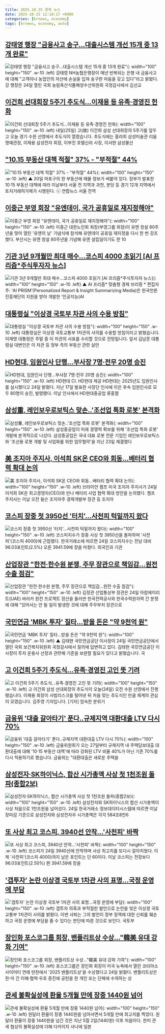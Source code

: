```yaml
---
title: 2025.10.25 경제 뉴스
date: 2025-10-25 12:10:17 +0900
categories: [krnews, economy]
tags: [krnews, economy, auto]
---
```

## [강태영 행장 "금융사고 송구…대출시스템 개선 15개 중 13개 완료"](https://n.news.naver.com/mnews/article/008/0005267822)

![강태영 행장 "금융사고 송구…대출시스템 개선 15개 중 13개 완료"](https://mimgnews.pstatic.net/image/origin/008/2025/10/24/5267822.jpg?type=nf220_150){: width="100" height="150" .w-10 .left}
강태영 NH농협은행장이 매년 반복되는 은행 내 금융사고에 대해 "고객이나 농업인의 자산에 손실을 입혀 송구한 마음을 갖고 있다"라고 밝혔다. 강 행장은 24일 열린 국회 농림축산식품해양수산위원회 국정감사에서 김선교

## [이건희 선대회장 5주기 추도식…이재용 등 유족·경영진 헌화](https://n.news.naver.com/mnews/article/056/0012053216)

![이건희 선대회장 5주기 추도식…이재용 등 유족·경영진 헌화](https://mimgnews.pstatic.net/image/origin/056/2025/10/24/12053216.jpg?type=nf220_150){: width="100" height="150" .w-10 .left}
내일(25일) 고(故) 이건희 삼성 선대회장의 5주기를 앞두고 오늘 경기 수원 선영에서 추도식이 열렸습니다. 추도식에는 홍라희 삼성미술관 리움 명예관장, 이재용 삼성전자 회장, 이부진 호텔신라 사장, 이서현 삼성물산

## ["10.15 부동산 대책 적절" 37% - "부적절" 44%](https://n.news.naver.com/mnews/article/047/0002492496)

!["10.15 부동산 대책 적절" 37% - "부적절" 44%](https://mimgnews.pstatic.net/image/origin/047/2025/10/24/2492496.jpg?type=nf220_150){: width="100" height="150" .w-10 .left}
▲ 20일 마포구의 한 부동산에 매물 정보가 써붙어 있다. 정부가 발표한 10·15 부동산 대책에 따라 이날부터 서울 전 지역과 과천, 분당 등 경기 12개 지역에서 토지거래허가제가 시행된다. ⓒ 연합뉴스 서울 전역

## [이중근 부영 회장 "유엔데이, 국가 공휴일로 재지정해야"](https://n.news.naver.com/mnews/article/031/0000974953)

![이중근 부영 회장 "유엔데이, 국가 공휴일로 재지정해야"](https://mimgnews.pstatic.net/image/origin/031/2025/10/24/974953.jpg?type=nf220_150){: width="100" height="150" .w-10 .left}
이중근 대한노인회 회장(부영그룹 회장)이 유엔 창설 80주년을 맞아 열린 '유엔의 날' 기념식에 참석해 유엔데이 공휴일 재지정을 다시 한 번 강조했다. 부산시는 유엔 창설 80주년을 기념해 유엔 설립일이기도 한 10

## [기관 3년 9개월만 최대 매수…코스피 4000 초읽기 [AI 프리즘*주식투자자 뉴스]](https://n.news.naver.com/mnews/article/011/0004547581)

![기관 3년 9개월만 최대 매수…코스피 4000 초읽기 [AI 프리즘*주식투자자 뉴스]](https://mimgnews.pstatic.net/image/origin/011/2025/10/25/4547581.jpg?type=nf220_150){: width="100" height="150" .w-10 .left}
▲ AI 프리즘* 맞춤형 경제 브리핑 * 편집자 주: ‘AI PRISM’(Personalized Report & Insight Summarizing Media)은 한국언론진흥재단의 지원을 받아 개발한 ‘인공지능(AI

## [대통령실 "이상경 국토부 차관 사의 수용 방침"](https://n.news.naver.com/mnews/article/422/0000794593)

![대통령실 "이상경 국토부 차관 사의 수용 방침"](https://mimgnews.pstatic.net/image/origin/422/2025/10/25/794593.jpg?type=nf220_150){: width="100" height="150" .w-10 .left}
대통령실은 이상경 국토교통부 1차관의 사의를 수용할 방침이라고 밝혔습니다. 이재명 대통령은 주말 중 이 차관의 사표를 수리할 것으로 전망됩니다. 앞서 김남준 대통령실 대변인은 이 차관 등 정부 측의 부동산 관련 실언

## [HD현대, 임원인사 단행…부사장 7명·전무 20명 승진](https://n.news.naver.com/mnews/article/021/0002745047)

![HD현대, 임원인사 단행…부사장 7명·전무 20명 승진](https://mimgnews.pstatic.net/image/origin/021/2025/10/24/2745047.jpg?type=nf220_150){: width="100" height="150" .w-10 .left}
HD현대 CI. HD현대 제공 HD현대는 2025년도 임원인사를 실시했다고 24일 밝혔다. 지난 17일 발표한 사장단 인사에 이은 후속 임원인사로 모두 80명이 승진, 발령됐다. 이날 인사에서 HD현대중공업 류홍렬

## [삼성重, 레인보우로보틱스 맞손..'조선업 특화 로봇' 본격화](https://n.news.naver.com/mnews/article/014/0005424024)

![삼성重, 레인보우로보틱스 맞손..'조선업 특화 로봇' 본격화](https://mimgnews.pstatic.net/image/origin/014/2025/10/24/5424024.jpg?type=nf220_150){: width="100" height="150" .w-10 .left}
삼성중공업이 미래 경쟁력 확보를 위해 '조선업 특화 로봇' 개발에 본격적으로 나섰다. 삼성중공업은 국내 대표 로봇 전문 기업인 레인보우로보틱스와 '조선용 로봇 개발 및 사업화를 위한 업무협약'을 지난 23일 체결했다

## [美 조지아 주지사, 이석희 SK온 CEO와 회동…배터리 협력 확대 논의](https://n.news.naver.com/mnews/article/421/0008559865)

![美 조지아 주지사, 이석희 SK온 CEO와 회동…배터리 협력 확대 논의](https://mimgnews.pstatic.net/image/origin/421/2025/10/24/8559865.jpg?type=nf220_150){: width="100" height="150" .w-10 .left}
브라이언 켐프 미국 조지아 주지사가 24일 이석희 SK온 최고경영자(CEO)와 만나 배터리 사업 협력 확대 방안을 논의했다. 켐프 주지사는 이날 오전 윌슨 조지아주 경제개발부 장관 등 조지아

## [코스피 장중 첫 3950선 '터치'…사천피 턱밑까지 왔다](https://n.news.naver.com/mnews/article/015/0005201593)

![코스피 장중 첫 3950선 '터치'…사천피 턱밑까지 왔다](https://mimgnews.pstatic.net/image/origin/015/2025/10/24/5201593.jpg?type=nf220_150){: width="100" height="150" .w-10 .left}
코스피지수가 장중 사상 첫 3950선을 돌파하며 '사천피'(코스피 4000)에 근접했다. 한국거래소에 따르면 24일 코스피지수는 전날 대비 96.03포인트(2.5%) 오른 3941.59에 장을 마쳤다. 외국인과 기관

## [산업장관 "한전·한수원 분쟁, 주무 장관으로 책임감…원전 수출 점검"](https://n.news.naver.com/mnews/article/003/0013556133)

![산업장관 "한전·한수원 분쟁, 주무 장관으로 책임감…원전 수출 점검"](https://mimgnews.pstatic.net/image/origin/003/2025/10/24/13556133.jpg?type=nf220_150){: width="100" height="150" .w-10 .left}
김정관 산업통상부 장관은 24일 아랍에미리트(UAE) 바라카 원전 프로젝트 정산을 둘러싼 한국전력공사와 한국수력원자력 간 분쟁에 대해 "있어서는 안 될 일이 발생한 것에 대해 주무부처 장관으로

## [국민연금 'MBK 투자' 질타…받을 돈은 "약 9천억 원"](https://n.news.naver.com/mnews/article/055/0001302458)

![국민연금 'MBK 투자' 질타…받을 돈은 "약 9천억 원"](https://mimgnews.pstatic.net/image/origin/055/2025/10/24/1302458.jpg?type=nf220_150){: width="100" height="150" .w-10 .left}
▲ 김태현 국민연금공단 이사장이 24일 국민연금공단에서 열린 국회 보건복지위원회 국정감사에서 질의에 답변하고 있다. 김태현 국민연금공단 이사장이 투자 운용사 선정과 관련해 기준을 보완할 필요가 있다고 밝혔습니다. 국

## [고 이건희 5주기 추도식…유족·경영진 고인 뜻 기려](https://n.news.naver.com/mnews/article/422/0000794556)

![고 이건희 5주기 추도식…유족·경영진 고인 뜻 기려](https://mimgnews.pstatic.net/image/origin/422/2025/10/24/794556.jpg?type=nf220_150){: width="100" height="150" .w-10 .left}
고 이건희 삼성 선대회장의 추도식이 오늘(24일) 오전 수원 선영에서 진행됐습니다. 이재용 회장이 사법리스크를 털어낸 뒤 처음 맞는 추도식인 만큼 재계의 관심이 모였습니다. 김주영 기자입니다. [기자] 엄숙한 분위기

## [금융위 '대출 갈아타기' 푼다‥규제지역 대환대출 LTV 다시 70%](https://n.news.naver.com/mnews/article/214/0001457175)

![금융위 '대출 갈아타기' 푼다‥규제지역 대환대출 LTV 다시 70%](https://mimgnews.pstatic.net/image/origin/214/2025/10/24/1457175.jpg?type=nf220_150){: width="100" height="150" .w-10 .left}
금융위원회가 오는 27일부터 규제지역 내 주택담보대출 대환대출에 대해 '10·15 부동산 대책'에 따라 강화된 LTV 비율 40%가 아닌 기존 70%를 다시 적용하기로 했습니다. 금융위는 "대환대출은 새로운 주택을

## [삼성전자·SK하이닉스, 합산 시가총액 사상 첫 1천조원 돌파(종합2보)](https://n.news.naver.com/mnews/article/001/0015699587)

![삼성전자·SK하이닉스, 합산 시가총액 사상 첫 1천조원 돌파(종합2보)](https://mimgnews.pstatic.net/image/origin/001/2025/10/24/15699587.jpg?type=nf220_150){: width="100" height="150" .w-10 .left}
삼성전자와 SK하이닉스의 합산 시가총액이 사상 처음으로 1천조원을 넘어섰다. 24일 한국거래소 정보데이터시스템에 따르면 이날 장마감 기준으로 삼성전자와 삼성전자우 시가총액은 각각 584조8천6

## [또 사상 최고 코스피, 3940선 안착…'사천피' 바짝](https://n.news.naver.com/mnews/article/277/0005669304)

![또 사상 최고 코스피, 3940선 안착…'사천피' 바짝](https://mimgnews.pstatic.net/image/origin/277/2025/10/24/5669304.jpg?type=nf220_150){: width="100" height="150" .w-10 .left}
코스피가 24일 3940선에 안착하며 사상 최고치를 또다시 갈아치웠다. 이제 '사천피'(코스피 4000)까지 남은 포인트는 단 60이다. 이날 코스피는 전장보다 96.03포인트(2.50%) 뛴 3941.59에 장을

## ['갭투자' 논란 이상경 국토부 1차관 사의 표명…국정 운영에 부담](https://n.news.naver.com/mnews/article/087/0001150274)

!['갭투자' 논란 이상경 국토부 1차관 사의 표명…국정 운영에 부담](https://mimgnews.pstatic.net/image/origin/087/2025/10/24/1150274.jpg?type=nf220_150){: width="100" height="150" .w-10 .left}
갭투자 의혹과 부적절한 발언으로 논란을 빚은 이상경 국토교통부 1차관이 사의를 밝혔다. 이번 사퇴는 그의 발언이 정부 정책에 대한 신뢰를 훼손하고 국정 운영에 부담을 줄 수 있다는 판단에 따른 것으로 보인다. 국토부

## [장인화 포스코그룹 회장, 밴플리트상 수상…"韓美 유대 강화 기여"](https://n.news.naver.com/mnews/article/079/0004078609)

![장인화 포스코그룹 회장, 밴플리트상 수상…"韓美 유대 강화 기여"](https://mimgnews.pstatic.net/image/origin/079/2025/10/24/4078609.jpg?type=nf220_150){: width="100" height="150" .w-10 .left}
포스코그룹은 장인화 회장이 미국 뉴욕에서 열린 코리아소사이어티 연례 만찬에서 '2025 밴플리트상'을 수상했다고 24일 밝혔다. 밴플리트상은 한·미 간 이해·협력·우호 증진에 공헌을 한 개인 또는 단체에 수여하는 상

## [관세 불확실성에 환율 5개월 만에 장중 1440원 넘어](https://n.news.naver.com/mnews/article/081/0003584823)

![관세 불확실성에 환율 5개월 만에 장중 1440원 넘어](https://mimgnews.pstatic.net/image/origin/081/2025/10/24/3584823.jpg?type=nf220_150){: width="100" height="150" .w-10 .left}
원달러 환율이 장중 1440원을 넘어서면서 5개월 만에 최고치를 찍었다. 원달러 환율이 장중 1440원을 넘긴 것은 지난 5월 2일(1440원) 이후 처음이다. 한미 관세 협상의 불확실성에 더해 다카이치 사나에 일본

